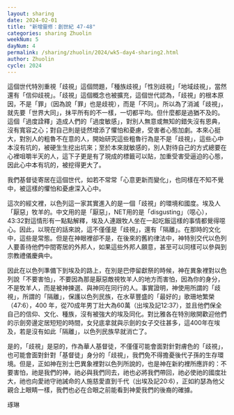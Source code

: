 ```yaml
---
layout: sharing
date: 2024-02-01
title: "新增靈修：創世紀 47-48"
categories: sharing Zhuolin
weekNum: 5
dayNum: 4
permalink: /sharing/zhuolin/2024/wk5-day4-sharing2.html
author: Zhuolin
cycle: 2024
---  
```


這個世代特別重視「歧視」這個問題，「種族歧視」「性別歧視」「地域歧視」，當然還有「信仰歧視」。「歧視」這個概念也被擴充，這個世代認為，「歧視」的根本原因，不是「罪」（因為說「罪」也是歧視），而是「不同」。所以為了消滅「歧視」，就先要「世界大同」，抹平所有的不一樣，一切都平均。但什麼都是過猶不及的。這個「過度詮釋」造成人們的「過度敏感」，對別人無意或無知的錯失沒有恩典，沒有寬容之心；對自己則是徒然增添了懼怕和憂慮，受害者心態加劇。本來心挺大，對別人的粗魯不在意的人，開始研究這些粗魯行為是不是「歧視」，這些心中本沒有坑的，被硬生生挖出坑來；至於本來就敏感的，別人對待自己的方式總要在心裡咀嚼半天的人，這下子更是有了現成的標籤可以貼，加重受害受逼迫的心態，因此心中本有坑的，被挖得更大了。

我們基督徒寄居在這個世代，如若不常常「心意更新而變化」，也同樣在不知不覺中，被這樣的懼怕和憂慮深入心中。

這次的經文裡，以色列這一家其實進入的是一個「歧視」的環境和國度。埃及人「厭惡」牧羊的。中文用的是「厭惡」，NET用的是「disgusting」（噁心），43:32對這情形有一點點解釋，埃及人連跟牧人坐在一起吃飯這樣的事情都覺得噁心。因此，以現在的話來說，這不僅僅是「歧視」，還有「隔離」。在那時的文化中，這些是常態。但是在神眼裡卻不是，在後來的舊約律法中，神特別交代以色列人要善待他們中間寄居的外邦人，如果這些外邦人願意，甚至可以同樣可以參與到宗教禮儀慶典中。

因此在以色列準備下到埃及的路上，在別是巴停留獻祭的時候，神在異象裡對以色列說「不要害怕」，不要因為那是厭惡敵視牧羊人的地方而害怕，因為你的身分，不是牧羊人，而是被神揀選、與神同在同行的人。事實證明，神使用所謂的「歧視」，所謂的「隔離」，保護以色列民族，在水草豐盛的「最好的」歌珊地繁榮（47:6），400 年，從70成年男丁壯大為60萬（出埃及記12:37），並且他們保全自己的信仰、文化、種族，沒有被強大的埃及同化。對比雅各在特別敞開歡迎他們的示劍旁邊定居短短的時間，女兒底拿就與示劍的女子交往甚多，這400年在埃及，若是沒有如此「隔離」，以色列民族早就消亡了。

是的，「歧視」是惡的，作為華人基督徒，不僅僅可能會面對針對膚色的「歧視」，也可能會面對針對「基督徒」身分的「歧視」，我們免不得擔憂後代子孫的生存環境。但是，正如神在別士巴異象裡對以色列所說的，也是神在新約裡所應許的：不要害怕，祂是我們的神，祂必與我們同去，祂也必將我們帶回，祂必使祂的國度壯大，祂也向愛祂守祂誡命的人施慈愛直到千代（出埃及記20:6），正如約瑟為他父親合上眼睛一樣，我們也必在合眼之前能看到神愛我們的後裔的確據。

琢琳
